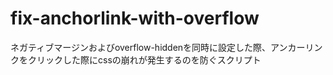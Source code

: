 # fix-anchorlink-with-overflow

ネガティブマージンおよびoverflow-hiddenを同時に設定した際、アンカーリンクをクリックした際にcssの崩れが発生するのを防ぐスクリプト
